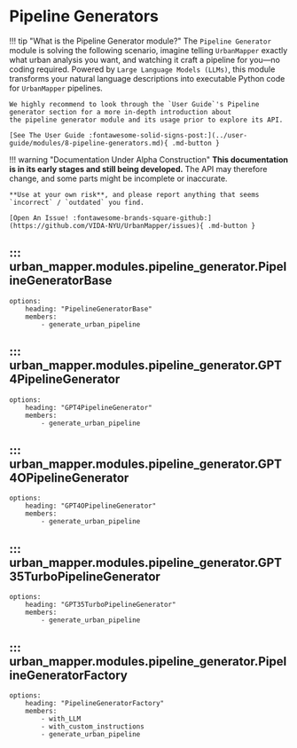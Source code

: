 # Pipeline Generators

!!! tip "What is the Pipeline Generator module?"
    The `Pipeline Generator` module is solving the following scenario, imagine telling `UrbanMapper` exactly what 
    urban analysis you want, and watching it craft a pipeline for you—no coding required. Powered by 
    `Large Language Models (LLMs)`, this module transforms your natural language descriptions into executable 
    Python code for `UrbanMapper` pipelines.

    We highly recommend to look through the `User Guide`'s Pipeline generator section for a more in-depth introduction about
    the pipeline generator module and its usage prior to explore its API.

    [See The User Guide :fontawesome-solid-signs-post:](../user-guide/modules/8-pipeline-generators.md){ .md-button }

!!! warning "Documentation Under Alpha Construction"
    **This documentation is in its early stages and still being developed.** The API may therefore change, 
    and some parts might be incomplete or inaccurate.  

    **Use at your own risk**, and please report anything that seems `incorrect` / `outdated` you find.

    [Open An Issue! :fontawesome-brands-square-github:](https://github.com/VIDA-NYU/UrbanMapper/issues){ .md-button }

## ::: urban_mapper.modules.pipeline_generator.PipelineGeneratorBase
    options:
        heading: "PipelineGeneratorBase"
        members:
            - generate_urban_pipeline 

## ::: urban_mapper.modules.pipeline_generator.GPT4PipelineGenerator
    options:
        heading: "GPT4PipelineGenerator"
        members:
            - generate_urban_pipeline 

## ::: urban_mapper.modules.pipeline_generator.GPT4OPipelineGenerator
    options:
        heading: "GPT4OPipelineGenerator"
        members:
            - generate_urban_pipeline 

## ::: urban_mapper.modules.pipeline_generator.GPT35TurboPipelineGenerator
    options:
        heading: "GPT35TurboPipelineGenerator"
        members:
            - generate_urban_pipeline 

## ::: urban_mapper.modules.pipeline_generator.PipelineGeneratorFactory
    options:
        heading: "PipelineGeneratorFactory"
        members:
            - with_LLM
            - with_custom_instructions
            - generate_urban_pipeline